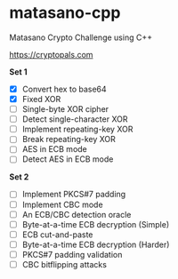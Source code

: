 # matasano-cpp
Matasano Crypto Challenge using C++

https://cryptopals.com

**Set 1**
- [x] Convert hex to base64
- [x] Fixed XOR
- [ ] Single-byte XOR cipher
- [ ] Detect single-character XOR
- [ ] Implement repeating-key XOR
- [ ] Break repeating-key XOR
- [ ] AES in ECB mode
- [ ] Detect AES in ECB mode

**Set 2**
- [ ] Implement PKCS#7 padding
- [ ] Implement CBC mode
- [ ] An ECB/CBC detection oracle
- [ ] Byte-at-a-time ECB decryption (Simple)
- [ ] ECB cut-and-paste
- [ ] Byte-at-a-time ECB decryption (Harder)
- [ ] PKCS#7 padding validation
- [ ] CBC bitflipping attacks